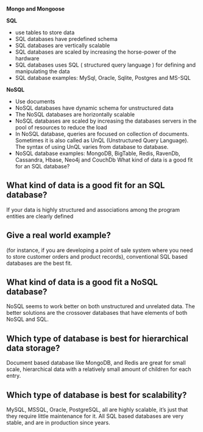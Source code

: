 **Mongo and Mongoose**

**SQL**

- use tables to store data
- SQL databases have predefined schema
- SQL databases are vertically scalable
- SQL databases are scaled by increasing the horse-power of the hardware
- SQL databases uses SQL ( structured query language ) for defining and manipulating the data
- SQL database examples: MySql, Oracle, Sqlite, Postgres and MS-SQL

**NoSQL**

- Use documents
- NoSQL databases have dynamic schema for unstructured data
- The NoSQL databases are horizontally scalable
- NoSQL databases are scaled by increasing the databases servers in the pool of resources to reduce the load
- In NoSQL database, queries are focused on collection of documents. Sometimes it is also called as UnQL (Unstructured Query Language). The syntax of using UnQL varies from database to database.
- NoSQL database examples: MongoDB, BigTable, Redis, RavenDb, Cassandra, Hbase, Neo4j and CouchDb What kind of data is a good fit for an SQL database?

## What kind of data is a good fit for an SQL database?

If your data is highly structured and associations among the program entities are clearly defined

## Give a real world example?

(for instance, if you are developing a point of sale system where you need to store customer orders and product records), conventional SQL based databases are the best fit.

## What kind of data is a good fit a NoSQL database?

NoSQL seems to work better on both unstructured and unrelated data. The better solutions are the crossover databases that have elements of both NoSQL and SQL.

## Which type of database is best for hierarchical data storage?

Document based database like MongoDB, and Redis are great for small scale, hierarchical data with a relatively small amount of children for each entry.


## Which type of database is best for scalability?

MySQL, MSSQL, Oracle, PostgreSQL, all are highly scalable, it’s just that they require little maintenance for it. All SQL based databases are very stable, and are in production since years.